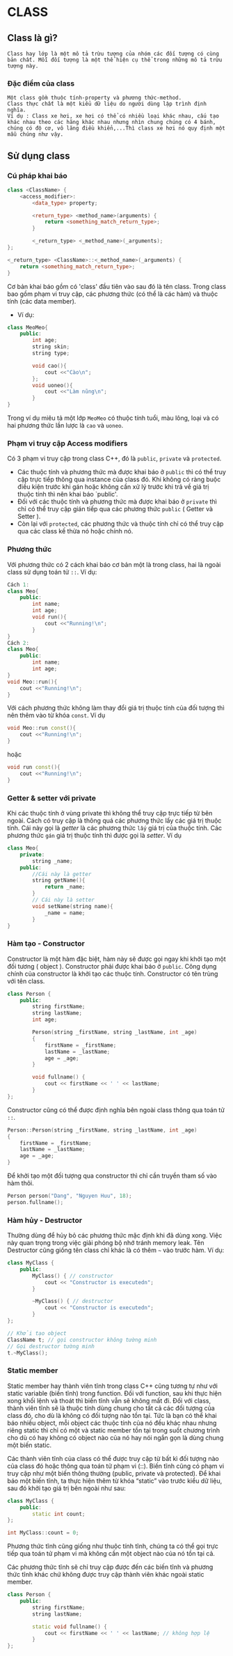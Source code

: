 # CLASS
## Class là gì?
    Class hay lớp là một mô tả trừu tượng của nhóm các đối tượng có cùng bản chất. Mỗi đối tượng là một thể hiện cụ thể trong những mô tả trừu tượng này.
### Đặc điểm của class
    Một class gồm thuộc tính-property và phương thức-method.
    Class thực chất là một kiểu dữ liệu do người dùng lập trình định nghĩa.
    Ví dụ : Class xe hơi, xe hơi có thể có nhiều loại khác nhau, cấu tạo khác nhau theo các hãng khác nhau nhưng nhìn chung chúng có 4 bánh, chúng có độ cơ, vô lăng điều khiển,...Thì class xe hơi nó quy định một mẫu chúng như vậy.
## Sử dụng class
### Cú pháp khai báo
```cpp
class <ClassName> {
    <access_modifier>:
        <data_type> property;

        <return_type> <method_name>(arguments) {
            return <something_match_return_type>;
        }

        <_return_type> <_method_name>(_arguments);
};

<_return_type> <ClassName>::<_method_name>(_arguments) {
    return <something_match_return_type>;
}

```
Cơ bản khai báo gồm có 'class' đầu tiên vào sau đó là tên class.
Trong class bao gồm phạm vi truy cập, các phương thức (có thể là các hàm) và thuộc tính (các data member).
- Ví dụ:
```cpp
class MeoMeo{
    public:
        int age;
        string skin;
        string type;

        void cao(){
            cout <<"Cào\n";
        };
        void uoneo(){
            cout <<"Làm nũng\n";
        }
}
```
Trong ví dụ miêu tả một lớp `MeoMeo` có thuộc tính tuổi, màu lông, loại và có hai phương thức lần lược là `cao` và `uoneo`.
### Phạm vi truy cập Access modifiers
Có 3 phạm vi truy cập trong class C++, đó là `public`, `private` và `protected`.
- Các thuộc tính và phương thức mà được khai báo ở `public` thì có thể truy cập trực tiếp thông qua instance của class đó. Khi không có ràng buộc điều kiện trước khi gán hoặc không cần xử lý trước khi trả về giá trị thuộc tính thì nên khai báo `public'.
- Đối với các thuộc tính và phương thức mà được khai báo ở `private` thì chỉ có thể truy cập gián tiếp qua các phương thức `public` ( Getter và Setter ).
- Còn lại với `protected`, các phương thức và thuộc tính chỉ có thể truy cập qua các class kế thừa nó hoặc chính nó.
### Phương thức
Với phương thức có 2 cách khai báo cơ bản một là trong class, hai là ngoài class sử dụng toán tử `::`.
Ví dụ:
```cpp
Cách 1:
class Meo{
    public:
        int name;
        int age;
        void run(){
            cout <<"Running!\n";
        }
}
Cách 2:
class Meo{
    public:
        int name;
        int age;
}
void Meo::run(){
    cout <<"Running!\n";
}
```
Với cách phương thức không làm thay đổi giá trị thuộc tính của đối tượng thì nên thêm vào từ khóa `const`.
Ví dụ
```cpp
void Meo::run const(){
    cout <<"Running!\n";
}
```
hoặc
```cpp
void run const(){
    cout <<"Running!\n";
}
```
### Getter & setter với private
Khi các thuộc tính ở vùng private thì không thể truy cập trực tiếp từ bên ngoài. Cách có truy cập là thông quá các phương thức lấy các giá trị thuộc tính. Cái này gọi là _getter_ là các phương thức `lấy` giá trị của thuộc tính. Các phương thức `gán` giá trị thuộc tính thì được gọi là _setter_.
Ví dụ 
```cpp
class Meo{
    private:
        string _name;
    public:
        //Cái này là getter
        string getName(){
            return _name;
        }
        // Cái này là setter
        void setName(string name){
            _name = name;
        }
}
```
### Hàm tạo - Constructor
Constructor là một hàm đặc biệt, hàm này sẽ được gọi ngay khi khởi tạo một đối tương ( object ).
Constructor phải được khai báo ở `public`. Công dụng chính của constructor là khởi tạo các thuộc tính.
Constructor có tên trùng với tên class.
```cpp
class Person {
	public:
	    string firstName;
	    string lastName;
	    int age;

	    Person(string _firstName, string _lastName, int _age)
	    {
	        firstName = _firstName;
	        lastName = _lastName;
	        age = _age;
	    }

	    void fullname() {
			cout << firstName << ' ' << lastName;
	    }
};
```
Constructor cũng có thể được định nghĩa bên ngoài class thông qua toán tử `::`.
```cpp
Person::Person(string _firstName, string _lastName, int _age)
{
	firstName = _firstName;
	lastName = _lastName;
	age = _age;
}
```
Để khởi tạo một đối tượng qua constructor thì chỉ cần truyền tham số vào hàm thôi.
```cpp
Person person("Dang", "Nguyen Huu", 18);
person.fullname();
```
### Hàm hủy - Destructor
Thường dùng để hủy bỏ các phương thức mặc định khi đã dùng xong.
Việc này quan trọng trong việc giải phóng bộ nhớ tránh memory leak.
Tên Destructor cũng giống tên class chỉ khác là có thêm `~` vào trước hàm.
Ví dụ:
```cpp
class MyClass {
    public:
        MyClass() { // constructor
            cout << "Constructor is executedn";
        }

        ~MyClass() { // destructor
            cout << "Constructor is executedn";
        }
};

// Khởi tạo object
ClassName t; // gọi constructor không tường minh
// Gọi destructor tường minh
t.~MyClass();
```
### Static member
Static member hay thành viên tĩnh trong class C++ cũng tương tự như với static variable (biến tĩnh) trong function. Đối với function, sau khi thực hiện xong khối lệnh và thoát thì biến tĩnh vẫn sẽ không mất đi. Đối với class, thành viên tĩnh sẽ là thuộc tính dùng chung cho tất cả các đối tượng của class đó, cho dù là không có đối tượng nào tồn tại. Tức là bạn có thể khai báo nhiều object, mỗi object các thuộc tính của nó đều khác nhau nhưng riêng static thì chỉ có một và static member tồn tại trong suốt chương trình cho dù có hay không có object nào của nó hay nói ngắn gọn là dùng chung một biến static.

Các thành viên tĩnh của class có thể được truy cập từ bất kì đối tượng nào của class đó hoặc thông qua toán tử phạm vi (::). Biến tĩnh cũng có phạm vi truy cập như một biến thông thường (public, private và protected). Để khai báo một biến tĩnh, ta thực hiện thêm từ khóa “static” vào trước kiểu dữ liệu, sau đó khởi tạo giá trị bên ngoài như sau:
```cpp
class MyClass {
    public:
        static int count;
};

int MyClass::count = 0;
```
Phương thức tĩnh cũng giống như thuộc tính tĩnh, chúng ta có thể gọi trực tiếp qua toán tử phạm vi mà không cần một object nào của nó tồn tại cả.

Các phương thức tĩnh sẽ chỉ truy cập được đến các biến tĩnh và phương thức tĩnh khác chứ không được truy cập thành viên khác ngoài static member.
```cpp
class Person {
	public:
	    string firstName;
	    string lastName;

	    static void fullname() {
	        cout << firstName << ' ' << lastName; // không hợp lệ
	    }
};
```
